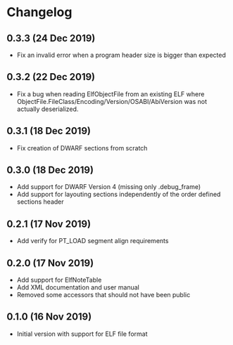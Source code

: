 # Changelog

## 0.3.3 (24 Dec 2019)
- Fix an invalid error when a program header size is bigger than expected

## 0.3.2 (22 Dec 2019)
- Fix a bug when reading ElfObjectFile from an existing ELF where ObjectFile.FileClass/Encoding/Version/OSABI/AbiVersion was not actually deserialized.

## 0.3.1 (18 Dec 2019)
- Fix creation of DWARF sections from scratch

## 0.3.0 (18 Dec 2019)
- Add support for DWARF Version 4 (missing only .debug_frame)
- Add support for layouting sections independently of the order defined sections header

## 0.2.1 (17 Nov 2019)
- Add verify for PT_LOAD segment align requirements

## 0.2.0 (17 Nov 2019)
- Add support for ElfNoteTable
- Add XML documentation and user manual
- Removed some accessors that should not have been public

## 0.1.0 (16 Nov 2019)
- Initial version with support for ELF file format